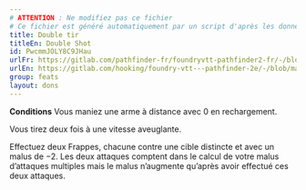 ```yaml
---
# ATTENTION : Ne modifiez pas ce fichier
# Ce fichier est généré automatiquement par un script d'après les données du module Foundry VTT officiel et de sa traduction
title: Double tir
titleEn: Double Shot
id: PwcmmJOLY8C9JHau
urlFr: https://gitlab.com/pathfinder-fr/foundryvtt-pathfinder2-fr/-/blob/master/data/feats/PwcmmJOLY8C9JHau.htm
urlEn: https://gitlab.com/hooking/foundry-vtt---pathfinder-2e/-/blob/master/packs/data/feats.db/double-shot.json
group: feats
layout: dons
---
```

**Conditions** Vous maniez une arme à distance avec 0 en rechargement.

Vous tirez deux fois à une vitesse aveuglante.

Effectuez deux Frappes, chacune contre une cible distincte et avec un malus de −2. Les deux attaques comptent dans le calcul de votre malus d’attaques multiples mais le malus n’augmente qu’après avoir effectué ces deux attaques.


